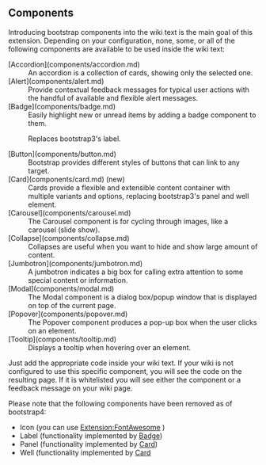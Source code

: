 ## Components

Introducing bootstrap components into the wiki text is the main goal of
this extension. Depending on your configuration, none, some, or all of
the following components are available to be used inside the wiki text:

<dl>
<dt>[Accordion](components/accordion.md)</dt>
<dd>An accordion is a collection of cards, showing only the selected one.</dd>

<dt>[Alert](components/alert.md)</dt>
<dd>Provide contextual feedback messages for typical user actions with the
	handful of available and flexible alert messages.</dd>

<dt>[Badge](components/badge.md)</dt>
<dd>Easily highlight new or unread items by adding a badge component to them.

Replaces bootstrap3's label.</dd>

<dt>[Button](components/button.md)</dt>
<dd>Bootstrap provides different styles of buttons that can link to any
	target.</dd>

<dt>[Card](components/card.md) (new)</dt>
<dd>Cards provide a flexible and extensible content container with multiple
variants and options, replacing bootstrap3's panel and well element.</dd>

<dt>[Carousel](components/carousel.md)</dt>
<dd>The Carousel component is for cycling through images, like a carousel
	(slide show).</dd>

<dt>[Collapse](components/collapse.md)</dt>
<dd>Collapses are useful when you want to hide and show large amount of
	content.</dd>

<dt>[Jumbotron](components/jumbotron.md)</dt>
<dd>A jumbotron indicates a big box for calling extra attention to some
	special content or information.</dd>

<dt>[Modal](components/modal.md)</dt>
<dd>The Modal component is a dialog box/popup window that is displayed on
	top of the current page.
</dd>

<dt>[Popover](components/popover.md)</dt>
<dd>The Popover component produces a pop-up box when the user clicks on
    an element.</dd>

<dt>[Tooltip](components/tooltip.md)</dt>
<dd>Displays a tooltip when hovering over an element.</dd>
</dl>

Just add the appropriate code inside your wiki text. If your wiki is
not configured to use this specific component, you will see the code
on the resulting page. If it is whitelisted you will see either the
component or a feedback message on your wiki page.

Please note that the following components have been removed as of bootstrap4:
* Icon (you can use [Extension:FontAwesome][FontAwesome] )
* Label (functionality implemented by [Badge](components/badge.md))
* Panel (functionality implemented by [Card](components/card.md))
* Well (functionality implemented by [Card](components/card.md)


[FontAwesome]: https://www.mediawiki.org/wiki/Extension:FontAwesome
